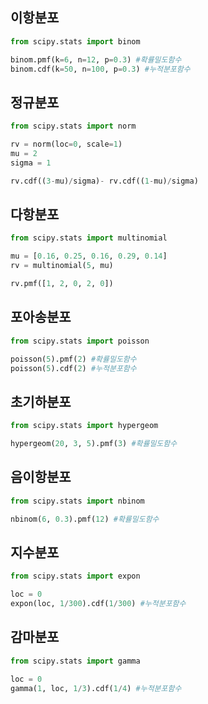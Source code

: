 ## 이항분포
```Python
from scipy.stats import binom

binom.pmf(k=6, n=12, p=0.3) #확률밀도함수
binom.cdf(k=50, n=100, p=0.3) #누적분포함수
```


## 정규분포
```Python
from scipy.stats import norm

rv = norm(loc=0, scale=1)
mu = 2
sigma = 1

rv.cdf((3-mu)/sigma)- rv.cdf((1-mu)/sigma) 
```


## 다항분포
```Python
from scipy.stats import multinomial

mu = [0.16, 0.25, 0.16, 0.29, 0.14]
rv = multinomial(5, mu)

rv.pmf([1, 2, 0, 2, 0])
```


## 포아송분포
```Python
from scipy.stats import poisson

poisson(5).pmf(2) #확률밀도함수
poisson(5).cdf(2) #누적분포함수
```


## 초기하분포
```Python
from scipy.stats import hypergeom

hypergeom(20, 3, 5).pmf(3) #확률밀도함수
```


## 음이항분포
```Python
from scipy.stats import nbinom

nbinom(6, 0.3).pmf(12) #확률밀도함수
```

## 지수분포
```Python
from scipy.stats import expon

loc = 0
expon(loc, 1/300).cdf(1/300) #누적분포함수
```

## 감마분포
```Python
from scipy.stats import gamma

loc = 0
gamma(1, loc, 1/3).cdf(1/4) #누적분포함수
```
